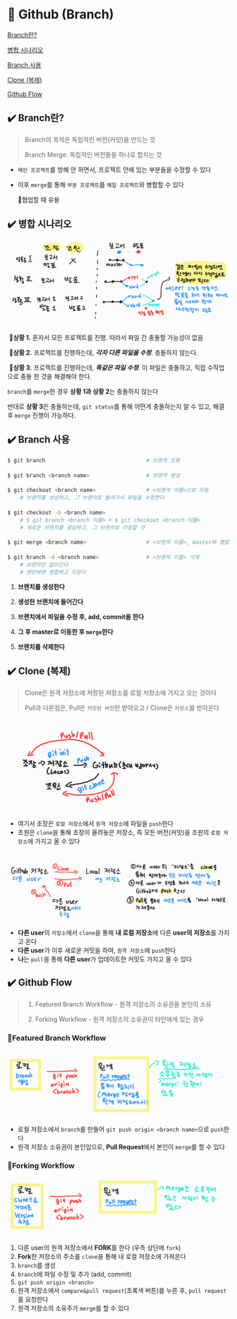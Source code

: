 # 📝 Github (Branch)

[Branch란?](#branch란)

[병합 시나리오](#병합-시나리오)

[Branch 사용](#branch-사용)

[Clone (복제)](#clone-복제)

[Github Flow](#github-flow)



## ✔️ Branch란?

> Branch의 목적은 독립적인 버전(커밋)을 만드는 것
>
> Branch Merge: 독립적인 버전들을 하나로 합치는 것

- `메인 프로젝트`를 방해 안 하면서, 프로젝트 안에 있는 부분들을 수정할 수 있다

- 이후 `merge`를 통해 `부분 프로젝트`를 `메일 프로젝트`와 병합할 수 있다

  📌협업할 때 유용



## ✔️ 병합 시나리오

![branch](Branch,Clone.assets/branch-16571930595322.png)

​	🚨**상황 1.** 혼자서 모든 프로젝트를 진행. 따라서 파일 간 충돌할 가능성이 없음 

​	🚨**상황 2.** 프로젝트를 진행하는데, ***각자 다른 파일을 수정***. 충돌하지 않는다.      					

​	🚨**상황 3.** 프로젝트를 진행하는데, ***똑같은 파일 수정***. 이 파일은 충돌하고, 직접 수작업으로 충돌					  한 것을 해결해야 한다.

`branch`를 `merge`한 경우 **상황 1과 상황 2**는 충돌하지 않는다

반대로 **상황 3**은 충돌하는데, `git status`를 통해 어떤게 충돌하는지 알 수 있고, 해결 후 `merge` 진행이 가능하다.



## ✔️ Branch 사용

```bash
$ git branch								# 브랜치 조회

$ git branch <branch name>			 		# 브랜치 생성

$ git checkout <branch name>				# <브랜치 이름>으로 이동
	# 브랜치를 생성하고, 그 브랜치로 들어가서 파일을 수정한다

$ git checkout -b <branch name>		 
	# $ git branch <branch 이름> + $ git checkout <branch 이름>
	# 새로운 브랜치를 생성하고, 그 브랜치로 이동할 것

$ git merge <branch name>			 		# <브랜치 이름>, master와 병합

$ git branch -d <branch name>		 		# <브랜치 이름> 삭제
	# 브랜치만 없어진다
	# 왠만하면 병합하고 지운다
```

1. **브랜치를 생성한다**
2. **생성한 브랜치에 들어간다**
3. **브랜치에서 파일을 수정 후, add, commit을 한다**

4. **그 후 master로 이동한 후 `merge`한다**
5. **브랜치를 삭제한다**



## ✔️ Clone (복제)

> Clone은 원격 저장소에 저장된 저장소를 로컬 저장소에 가지고 오는 것이다
>
> Pull과 다른점은, Pull은 `커밋된 버전`만 받아오고 / Clone은 `저장소`를 받아온다

![clone](Branch,Clone.assets/clone-16571943121054.png)

- 여기서 조장은 `로컬 저장소`에서 `원격 저장소`에 파일을 `push`한다
- 조원은 `clone`을 통해 조장이 올려놓은 저장소, 즉 모든 버전(커밋)을 조원의 `로컬 저장소`에 가지고 올 수 있다



![clone2](Branch,Clone.assets/clone2-16571943191815.png)

- **다른 user**의 `저장소`에서 `clone`을 통해 **내 로컬 저장소**에 다른 **user의 저장소**를 가지고 온다
- **다른 user**가 이후 새로운 커밋을 하여, `원격 저장소`에 `push`한다
- **나**는 `pull`을 통해 **다른 user**가 업데이트한 커밋도 가지고 올 수 있다



## ✔️ Github Flow

> 1. Featured Branch Workflow - 원격 저장소의 소유권을 본인이 소유
>
> 2. Forking Workflow - 원격 저장소의 소유권이 타인에게 있는 경우



### 🌿Featured Branch Workflow

![featuredbranchworkflow](Branch,Clone.assets/featuredbranchworkflow.png)

- 로컬 저장소에서 `branch`를 만들어 `git push origin <branch name>`으로 `push`한다
- 원격 저장소 소유권이 본인임으로, **Pull Request**에서 본인이 `merge`를 할 수 있다



### 🌿Forking Workflow

![forkingworkflow](Branch,Clone.assets/forkingworkflow.png)

1. 다른 user의 원격 저장소에서 **FORK**를 한다 (우측 상단에 `fork`)
2. **Fork**한 저장소의 주소를 `clone`을 통해 내 로컬 저장소에 가져온다
3. `branch`를 생성
4. `branch`에 파일 수정 및 추가 (add, commit)
5. `git push origin <branch>`
6. 원격 저장소에서 `compare&pull request`(초록색 버튼)를 누른 후, `pull request`를 요청한다
7. 원격 저장소의 소유주가 `merge`를 할 수 있다